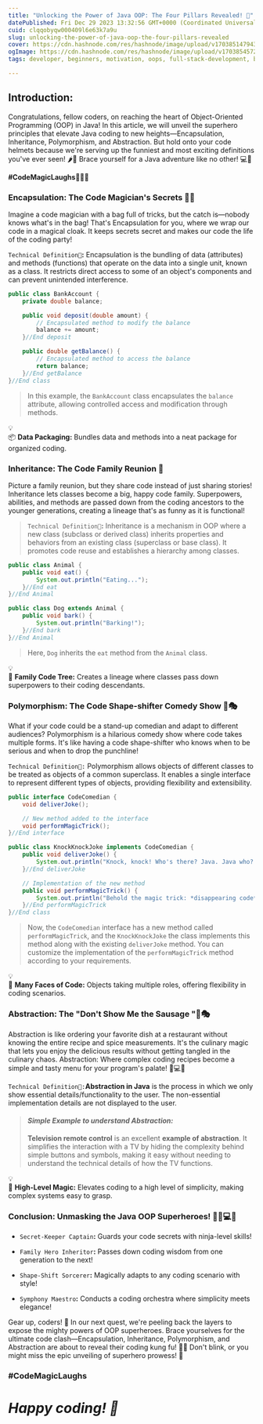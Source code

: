 ```yaml
---
title: "Unlocking the Power of Java OOP: The Four Pillars Revealed! 🌟"
datePublished: Fri Dec 29 2023 13:32:56 GMT+0000 (Coordinated Universal Time)
cuid: clqqobyqw000409l6e63k7a9u
slug: unlocking-the-power-of-java-oop-the-four-pillars-revealed
cover: https://cdn.hashnode.com/res/hashnode/image/upload/v1703851479434/388b2080-5302-4633-ad14-640c898f4c42.png
ogImage: https://cdn.hashnode.com/res/hashnode/image/upload/v1703854572058/a7b5f1f7-55bb-4d89-b992-eb0a4cea4b7e.png
tags: developer, beginners, motivation, oops, full-stack-development, blogger-1, wemakedevs, technikio

---
```


## **Introduction:**

Congratulations, fellow coders, on reaching the heart of Object-Oriented Programming (OOP) in Java! In this article, we will unveil the superhero principles that elevate Java coding to new heights—Encapsulation, Inheritance, Polymorphism, and Abstraction. But hold onto your code helmets because we're serving up the funniest and most exciting definitions you've ever seen! 🌶️🎉 Brace yourself for a Java adventure like no other! 💻🌟

**#CodeMagicLaughs👨‍💻🚀**

### **Encapsulation: The Code Magician's Secrets 🧙‍♂️**

Imagine a code magician with a bag full of tricks, but the catch is—nobody knows what's in the bag! That's Encapsulation for you, where we wrap our code in a magical cloak. It keeps secrets secret and makes our code the life of the coding party!

`Technical Definition🚀`**:** Encapsulation is the bundling of data (attributes) and methods (functions) that operate on the data into a single unit, known as a class. It restricts direct access to some of an object's components and can prevent unintended interference.

```java
public class BankAccount {
    private double balance;

    public void deposit(double amount) {
        // Encapsulated method to modify the balance
        balance += amount;
    }//End deposit

    public double getBalance() {
        // Encapsulated method to access the balance
        return balance;
    }//End getBalance
}//End class
```

> In this example, the `BankAccount` class encapsulates the `balance` attribute, allowing controlled access and modification through methods.

<div data-node-type="callout">
<div data-node-type="callout-emoji">💡</div>
<div data-node-type="callout-text">📦 <strong>Data Packaging:</strong> Bundles data and methods into a neat package for organized coding.</div>
</div>

### **Inheritance: The Code Family Reunion 🤝**

Picture a family reunion, but they share code instead of just sharing stories! Inheritance lets classes become a big, happy code family. Superpowers, abilities, and methods are passed down from the coding ancestors to the younger generations, creating a lineage that's as funny as it is functional!

> `Technical Definition🚀`**:** Inheritance is a mechanism in OOP where a new class (subclass or derived class) inherits properties and behaviors from an existing class (superclass or base class). It promotes code reuse and establishes a hierarchy among classes.

```java
public class Animal {
    public void eat() {
        System.out.println("Eating...");
    }//End eat
}//End Animal

public class Dog extends Animal {
    public void bark() {
        System.out.println("Barking!");
    }//End bark
}//End Animal
```

> Here, `Dog` inherits the `eat` method from the `Animal` class.

<div data-node-type="callout">
<div data-node-type="callout-emoji">💡</div>
<div data-node-type="callout-text">🧬 <strong>Family Code Tree:</strong> Creates a lineage where classes pass down superpowers to their coding descendants.</div>
</div>

### **Polymorphism: The Code Shape-shifter Comedy Show 🤖🎭**

What if your code could be a stand-up comedian and adapt to different audiences? Polymorphism is a hilarious comedy show where code takes multiple forms. It's like having a code shape-shifter who knows when to be serious and when to drop the punchline!

`Technical Definition🚀:` Polymorphism allows objects of different classes to be treated as objects of a common superclass. It enables a single interface to represent different types of objects, providing flexibility and extensibility.

```java
public interface CodeComedian {
    void deliverJoke();

    // New method added to the interface
    void performMagicTrick();
}//End interface

public class KnockKnockJoke implements CodeComedian {
    public void deliverJoke() {
        System.out.println("Knock, knock! Who's there? Java. Java who? Don't you 'Java' laugh?");
    }//End deliverJoke

    // Implementation of the new method
    public void performMagicTrick() {
        System.out.println("Behold the magic trick: *disappearing code*");
    }//End performMagicTrick
}//End class
```

> Now, the `CodeComedian` interface has a new method called `performMagicTrick`, and the `KnockKnockJoke` the class implements this method along with the existing `deliverJoke` method. You can customize the implementation of the `performMagicTrick` method according to your requirements.

<div data-node-type="callout">
<div data-node-type="callout-emoji">💡</div>
<div data-node-type="callout-text">🦄 <strong>Many Faces of Code:</strong> Objects taking multiple roles, offering flexibility in coding scenarios.</div>
</div>

### **Abstraction: The "Don't Show Me the Sausage "🌭🎭**

Abstraction is like ordering your favorite dish at a restaurant without knowing the entire recipe and spice measurements. It's the culinary magic that lets you enjoy the delicious results without getting tangled in the culinary chaos. Abstraction: Where complex coding recipes become a simple and tasty menu for your program's palate! 🍔💻✨

`Technical Definition🚀:`**Abstraction in Java** is the process in which we only show essential details/functionality to the user. The non-essential implementation details are not displayed to the user. 

> #### ***Simple Example to understand Abstraction:***
> 
> **Television remote control** is an excellent **example of abstraction**. It simplifies the interaction with a TV by hiding the complexity behind simple buttons and symbols, making it easy without needing to understand the technical details of how the TV functions.

<div data-node-type="callout">
<div data-node-type="callout-emoji">💡</div>
<div data-node-type="callout-text">🚀 <strong>High-Level Magic:</strong> Elevates coding to a high level of simplicity, making complex systems easy to grasp.</div>
</div>

### Conclusion: Unmasking the Java OOP Superheroes! 🦸‍♂️💻✨

* `Secret-Keeper Captain`**:** Guards your code secrets with ninja-level skills!
    
* `Family Hero Inheritor`**:** Passes down coding wisdom from one generation to the next!
    
* `Shape-Shift Sorcerer`**:** Magically adapts to any coding scenario with style!
    
* `Symphony Maestro`**:** Conducts a coding orchestra where simplicity meets elegance!
    

Gear up, coders! 🚀 In our next quest, we're peeling back the layers to expose the mighty powers of OOP superheroes. Brace yourselves for the ultimate code clash—Encapsulation, Inheritance, Polymorphism, and Abstraction are about to reveal their coding kung fu! 🥋💥 Don't blink, or you might miss the epic unveiling of superhero prowess! 🌟

### **#CodeMagicLaughs**

# ***Happy coding! 🚀***